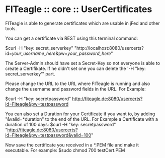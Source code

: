 FITeagle :: core :: UserCertificates
=============================

FITeagle is able to generate certificates which are usable in jFed and other tools.

You can get a certificate via REST using this terminal command:

$curl -H "key: secret_serverkey" "http://localhost:8080/usercerts?id=*your_username_here*&pw=*your_password_here*"

The Server-Admin should have set a Secret-Key so not everyone is able to create a Certifikate.
If he didn't set one you can delete the '-H "key: secret_serverkey"' part.


Please change the URL to the URL where FITeagle is running and also change the username and password fields in the URL.
For Example:

$curl -H "key: secretpassword" http://fiteagle.de:8080/usercerts?id=Fiteagle&pw=testpassword

You can also set a Duration for your Certificate if you want to, by adding "&valid=*duration" to the end of the URL.
For Example a Certificate with a duration of 100 days:
$curl -H "key: secretpassword" "http://fiteagle.de:8080/usercerts?id=Fiteagle&pw=testpassword&valid=100"


Now save the certificate you received in a *.PEM file and make it executable.
For example:
$sudo chmod 700 testCert.PEM
